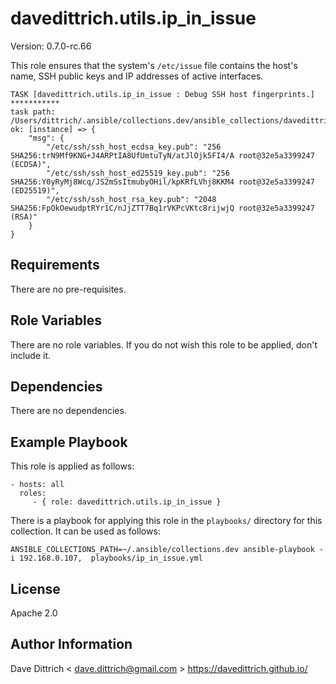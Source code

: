 davedittrich.utils.ip_in_issue
==============================

Version: 0.7.0-rc.66

This role ensures that the system's ``/etc/issue`` file contains the host's
name, SSH public keys and IP addresses of active interfaces.


```
TASK [davedittrich.utils.ip_in_issue : Debug SSH host fingerprints.] ***********
task path: /Users/dittrich/.ansible/collections.dev/ansible_collections/davedittrich/utils/roles/ip_in_issue/tasks/main.yml:75
ok: [instance] => {
    "msg": {
        "/etc/ssh/ssh_host_ecdsa_key.pub": "256 SHA256:trN9Mf9KNG+J4ARPtIA8UfUmtuTyN/atJlOjk5FI4/A root@32e5a3399247 (ECDSA)",
        "/etc/ssh/ssh_host_ed25519_key.pub": "256 SHA256:Y0yRyMj8Wcq/JS2mSsItmubyOHil/kpKRfLVhj8KKM4 root@32e5a3399247 (ED25519)",
        "/etc/ssh/ssh_host_rsa_key.pub": "2048 SHA256:FpOkOewudptRYr1C/nJjZTT7Bq1rVKPcVKtc8rijwjQ root@32e5a3399247 (RSA)"
    }
}
```

Requirements
------------

There are no pre-requisites.

Role Variables
--------------

There are no role variables. If you do not wish this role to be applied, don't include it.

Dependencies
------------

There are no dependencies.

Example Playbook
----------------

This role is applied as follows:

    - hosts: all
      roles:
         - { role: davedittrich.utils.ip_in_issue }

There is a playbook for applying this role in the ``playbooks/`` directory for this
collection.  It can be used as follows:

    ANSIBLE_COLLECTIONS_PATH=~/.ansible/collections.dev ansible-playbook -i 192.168.0.107,  playbooks/ip_in_issue.yml


License
-------

Apache 2.0

Author Information
------------------

Dave Dittrich < dave.dittrich@gmail.com >
https://davedittrich.github.io/
